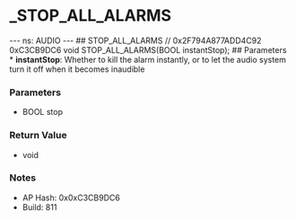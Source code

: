 # _STOP_ALL_ALARMS

--- ns: AUDIO --- ## STOP_ALL_ALARMS  // 0x2F794A877ADD4C92 0xC3CB9DC6 void STOP_ALL_ALARMS(BOOL instantStop);   ## Parameters * **instantStop**: Whether to kill the alarm instantly, or to let the audio system turn it off when it becomes inaudible

### Parameters
* BOOL stop

### Return Value
* void

### Notes
* AP Hash: 0x0xC3CB9DC6
* Build: 811

